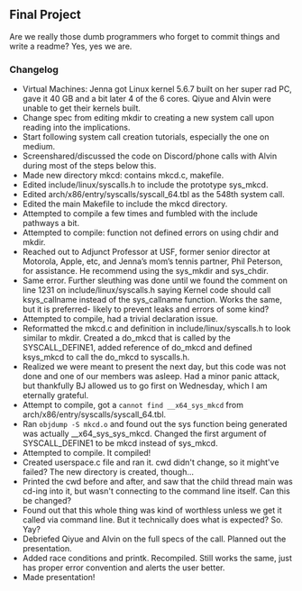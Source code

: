 ## Final Project

Are we really those dumb programmers who forget to commit things and write a readme? Yes, yes we are.

### Changelog

- Virtual Machines: Jenna got Linux kernel 5.6.7 built on her super rad PC, gave it 40 GB and a bit later 4 of the 6 cores. Qiyue and Alvin were unable to get their kernels built.
- Change spec from editing mkdir to creating a new system call upon reading into the implications.
- Start following system call creation tutorials, especially the one on medium.
- Screenshared/discussed the code on Discord/phone calls with Alvin during most of the steps below this.
- Made new directory mkcd: contains mkcd.c, makefile.
- Edited include/linux/syscalls.h to include the prototype sys_mkcd.
- Edited arch/x86/entry/syscalls/syscall_64.tbl as the 548th system call.
- Edited the main Makefile to include the mkcd directory.
- Attempted to compile a few times and fumbled with the include pathways a bit.
- Attempted to compile: function not defined errors on using chdir and mkdir.
- Reached out to Adjunct Professor at USF, former senior director at Motorola, Apple, etc, and Jenna’s mom’s tennis partner, Phil Peterson, for assistance. He recommend using the sys_mkdir and sys_chdir.
- Same error. Further sleuthing was done until we found the comment on line 1231 on include/linux/syscalls.h saying Kernel code should call ksys_callname instead of the sys_callname function. Works the same, but it is preferred- likely to prevent leaks and errors of some kind?
- Attempted to compile, had a trivial declaration issue.
- Reformatted the mkcd.c and definition in include/linux/syscalls.h to look similar to mkdir. Created a do_mkcd that is called by the SYSCALL_DEFINE1, added reference of do_mkcd  and defined ksys_mkcd to call the do_mkcd to syscalls.h.
- Realized we were meant to present the next day, but this code was not done and one of our members was asleep. Had a minor panic attack, but thankfully BJ allowed us to go first on Wednesday, which I am eternally grateful.
- Attempt to compile, got a `cannot find __x64_sys_mkcd` from arch/x86/entry/syscalls/syscall_64.tbl.
- Ran `objdump -S mkcd.o` and found out the sys function being generated was actually __x64_sys_sys_mkcd. Changed the first argument of SYSCALL_DEFINE1 to be mkcd instead of sys_mkcd.
- Attempted to compile. It compiled!
- Created userspace.c file and ran it. cwd didn't change, so it might've failed? The new directory is created, though...
- Printed the cwd before and after, and saw that the child thread main was cd-ing into it, but wasn't connecting to the command line itself. Can this be changed?
- Found out that this whole thing was kind of worthless unless we get it called via command line. But it technically does what is expected? So. Yay?
- Debriefed Qiyue and Alvin on the full specs of the call. Planned out the presentation.
- Added race conditions and printk. Recompiled. Still works the same, just has proper error convention and alerts the user better.
- Made presentation! 
